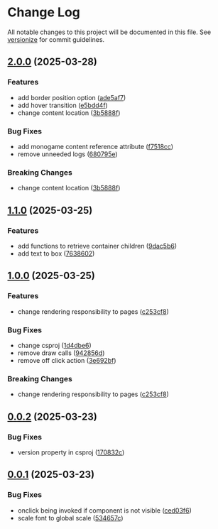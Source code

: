 # Change Log

All notable changes to this project will be documented in this file. See [versionize](https://github.com/versionize/versionize) for commit guidelines.

<a name="2.0.0"></a>
## [2.0.0](https://www.github.com/t-graski/ranch-mayhem-engine/releases/tag/v2.0.0) (2025-03-28)

### Features

* add border position option ([ade5af7](https://www.github.com/t-graski/ranch-mayhem-engine/commit/ade5af7fe9194d5002508af508eec51538584a63))
* add hover transition ([e5bdd4f](https://www.github.com/t-graski/ranch-mayhem-engine/commit/e5bdd4f57652d6a301b0c96d37bcd582c1d25e15))
* change content location ([3b5888f](https://www.github.com/t-graski/ranch-mayhem-engine/commit/3b5888f401048726659a096f057f67633c79e435))

### Bug Fixes

* add monogame content reference attribute ([f7518cc](https://www.github.com/t-graski/ranch-mayhem-engine/commit/f7518ccc23f1e6a10dece57911080872e40bcf9e))
* remove unneeded logs ([680795e](https://www.github.com/t-graski/ranch-mayhem-engine/commit/680795e6276adbd1200d85d11a74f4e4ff5668e1))

### Breaking Changes

* change content location ([3b5888f](https://www.github.com/t-graski/ranch-mayhem-engine/commit/3b5888f401048726659a096f057f67633c79e435))

<a name="1.1.0"></a>
## [1.1.0](https://www.github.com/t-graski/ranch-mayhem-engine/releases/tag/v1.1.0) (2025-03-25)

### Features

* add functions to retrieve container children ([9dac5b6](https://www.github.com/t-graski/ranch-mayhem-engine/commit/9dac5b6eba3dd47f8c7584f57be2ce2c5e10bad1))
* add text to box ([7638602](https://www.github.com/t-graski/ranch-mayhem-engine/commit/76386029c0b2b0933c9e50f1af0750383767bdb1))

<a name="1.0.0"></a>
## [1.0.0](https://www.github.com/t-graski/ranch-mayhem-engine/releases/tag/v1.0.0) (2025-03-25)

### Features

* change rendering responsibility to pages ([c253cf8](https://www.github.com/t-graski/ranch-mayhem-engine/commit/c253cf8420b00e7925c643edc3ccea0441a60227))

### Bug Fixes

* change csproj ([1d4dbe6](https://www.github.com/t-graski/ranch-mayhem-engine/commit/1d4dbe6c1c93602547e0c5d002116c3dbac34878))
* remove draw calls ([942856d](https://www.github.com/t-graski/ranch-mayhem-engine/commit/942856dff0d43ae3a7c299410be322a5a90b14a1))
* remove off click action ([3e692bf](https://www.github.com/t-graski/ranch-mayhem-engine/commit/3e692bfe89c64cdde2eedbd6034308b1fdb27089))

### Breaking Changes

* change rendering responsibility to pages ([c253cf8](https://www.github.com/t-graski/ranch-mayhem-engine/commit/c253cf8420b00e7925c643edc3ccea0441a60227))

<a name="0.0.2"></a>
## [0.0.2](https://www.github.com/t-graski/ranch-mayhem-engine/releases/tag/v0.0.2) (2025-03-23)

### Bug Fixes

* version property in csproj ([170832c](https://www.github.com/t-graski/ranch-mayhem-engine/commit/170832c6b39f266e4237b314d91317acb40abfd6))

<a name="0.0.1"></a>
## [0.0.1](https://www.github.com/t-graski/ranch-mayhem-engine/releases/tag/v0.0.1) (2025-03-23)

### Bug Fixes

* onclick being invoked if component is not visible ([ced03f6](https://www.github.com/t-graski/ranch-mayhem-engine/commit/ced03f6ac4f0a2047862cd7e8ed85b3ea0b62663))
* scale font to global scale ([534657c](https://www.github.com/t-graski/ranch-mayhem-engine/commit/534657c0fa8f18cbd8b4cf0d88b0215c576e5ab0))

